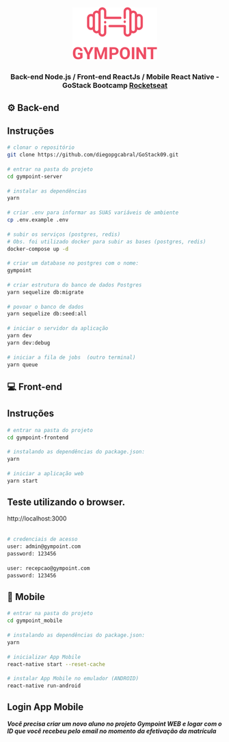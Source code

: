 <h1 align="center">
<img src="https://raw.githubusercontent.com/davidfaria/gympoint-backend/master/.github/logo.png">
</h1>
<h3 align="center">
Back-end Node.js / Front-end ReactJs / Mobile React Native - GoStack Bootcamp <a href="https://rocketseat.com.br" target="__blank">Rocketseat</a>
</h3>

## :gear: Back-end

## Instruções

```bash
# clonar o repositório
git clone https://github.com/diegopgcabral/GoStack09.git

# entrar na pasta do projeto
cd gympoint-server

# instalar as dependências
yarn

# criar .env para informar as SUAS variáveis de ambiente
cp .env.example .env

# subir os serviços (postgres, redis)
# Obs. foi utilizado docker para subir as bases (postgres, redis)
docker-compose up -d

# criar um database no postgres com o nome:
gympoint

# criar estrutura do banco de dados Postgres
yarn sequelize db:migrate

# povoar o banco de dados
yarn sequelize db:seed:all

# iniciar o servidor da aplicação
yarn dev
yarn dev:debug

# iniciar a fila de jobs  (outro terminal)
yarn queue

```

## :computer: Front-end

## Instruções

```bash
# entrar na pasta do projeto
cd gympoint-frontend

# instalando as dependências do package.json:
yarn

# iniciar a aplicação web
yarn start
```

## Teste utilizando o browser.

http://localhost:3000

```bash

# credenciais de acesso
user: admin@gympoint.com
password: 123456

user: recepcao@gympoint.com
password: 123456
```

## :iphone: Mobile

```bash
# entrar na pasta do projeto
cd gympoint_mobile

# instalando as dependências do package.json:
yarn

# inicializar App Mobile
react-native start --reset-cache

# instalar App Mobile no emulador (ANDROID)
react-native run-android
```

## Login App Mobile

**_Você precisa criar um novo aluno no projeto Gympoint WEB e logar com o ID que você recebeu pelo email no momento da efetivação da matrícula_**
